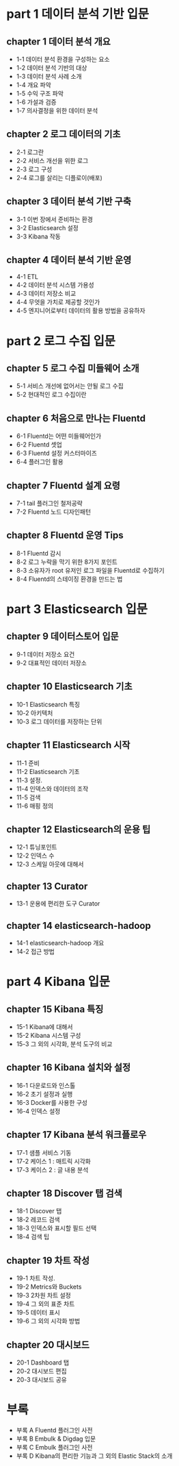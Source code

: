 # part 1 데이터 분석 기반 입문

## chapter 1 데이터 분석 개요
* 1-1 데이터 분석 환경을 구성하는 요소
* 1-2 데이터 분석 기반의 대상
* 1-3 데이터 분석 사례 소개
* 1-4 개요 파악
* 1-5 수익 구조 파악
* 1-6 가설과 검증
* 1-7 의사결정을 위한 데이터 분석

## chapter 2 로그 데이터의 기초
* 2-1 로그란
* 2-2 서비스 개선을 위한 로그
* 2-3 로그 구성
* 2-4 로그를 살리는 디플로이(배포)

## chapter 3 데이터 분석 기반 구축
* 3-1 이번 장에서 준비하는 환경
* 3-2 Elasticsearch 설정
* 3-3 Kibana 작동

## chapter 4 데이터 분석 기반 운영
* 4-1 ETL
* 4-2 데이터 분석 시스템 가용성
* 4-3 데이터 저장소 비교
* 4-4 무엇을 가치로 제공할 것인가
* 4-5 엔지니어로부터 데이터의 활용 방법을 공유하자


# part 2 로그 수집 입문

## chapter 5 로그 수집 미들웨어 소개
* 5-1 서비스 개선에 없어서는 안될 로그 수집
* 5-2 현대적인 로그 수집이란

## chapter 6 처음으로 만나는 Fluentd
* 6-1 Fluentd는 어떤 미들웨어인가
* 6-2 Fluentd 셋업
* 6-3 Fluentd 설정 커스터마이즈
* 6-4 플러그인 활용

## chapter 7 Fluentd 설계 요령
* 7-1 tail 플러그인 철저공략
* 7-2 Fluentd 노드 디자인패턴

## chapter 8 Fluentd 운영 Tips
* 8-1 Fluentd 감시
* 8-2 로그 누락을 막기 위한 8가지 포인트
* 8-3 소유자가 root 유저인 로그 파일을 Fluentd로 수집하기
* 8-4 Fluentd의 스테이징 환경을 만드는 법


# part 3 Elasticsearch 입문

## chapter 9 데이터스토어 입문
* 9-1 데이터 저장소 요건
* 9-2 대표적인 데이터 저장소

## chapter 10 Elasticsearch 기초
* 10-1 Elasticsearch 특징
* 10-2 아키텍처
* 10-3 로그 데이터를 저장하는 단위

## chapter 11 Elasticsearch 시작
* 11-1 준비
* 11-2 Elasticsearch 기초
* 11-3 설정.
* 11-4 인덱스와 데이터의 조작
* 11-5 검색
* 11-6 매핑 정의

## chapter 12 Elasticsearch의 운용 팁
* 12-1 튜닝포인트
* 12-2 인덱스 수
* 12-3 스케일 아웃에 대해서

## chapter 13 Curator
* 13-1 운용에 편리한 도구 Curator

## chapter 14 elasticsearch-hadoop
* 14-1 elasticsearch-hadoop 개요
* 14-2 접근 방법


# part 4 Kibana 입문

## chapter 15 Kibana 특징
* 15-1 Kibana에 대해서
* 15-2 Kibana 시스템 구성
* 15-3 그 외의 시각화, 분석 도구의 비교

## chapter 16 Kibana 설치와 설정
* 16-1 다운로드와 인스톨
* 16-2 초기 설정과 실행
* 16-3 Docker를 사용한 구성
* 16-4 인덱스 설정

## chapter 17 Kibana 분석 워크플로우
* 17-1 샘플 서비스 기동
* 17-2 케이스 1 : 매트릭 시각화
* 17-3 케이스 2 : 글 내용 분석

## chapter 18 Discover 탭 검색
* 18-1 Discover 탭
* 18-2 레코드 검색
* 18-3 인덱스와 표시할 필드 선택
* 18-4 검색 팁

## chapter 19 차트 작성
* 19-1 차트 작성.
* 19-2 Metrics와 Buckets
* 19-3 2차원 차트 설정
* 19-4 그 외의 표준 차트
* 19-5 데이터 표시
* 19-6 그 외의 시각화 방법

## chapter 20 대시보드
* 20-1 Dashboard 탭
* 20-2 대시보드 편집
* 20-3 대시보드 공유


# 부록
* 부록 A Fluentd 플러그인 사전
* 부록 B Embulk & Digdag 입문
* 부록 C Embulk 플러그인 사전
* 부록 D Kibana의 편리한 기능과 그 외의 Elastic Stack의 소개 